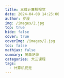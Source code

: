```yaml
---
title: 三维计算机视觉
date: 2024-04-08 14:25:00
author: 岁漫
img: /images/2.jpg
top: true
hide: false
cover: true
coverImg: /images/2.jpg
toc: false
mathjax: false
summary: 简单记录
categories: 大三课程
tags:
  - 计算机视觉
---
```


